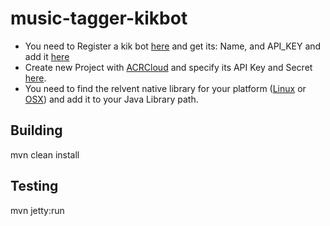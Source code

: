 # music-tagger-kikbot

* You need to Register a kik bot [here](https://dev.kik.com/#/docs/getting-started) and get its: Name, and API_KEY and add it [here](https://github.com/usmanismail/music-tagger-kikbot/blob/master/src/main/java/com/kik/musictag/MessageResource.java#L64-L65)
* Create new Project with [ACRCloud](https://www.acrcloud.com/) and specify its API Key and Secret [here](https://github.com/usmanismail/music-tagger-kikbot/blob/master/src/main/java/com/kik/musictag/MessageResource.java#L62-L63). 
* You need to find the relvent native library for your platform ([Linux](https://github.com/acrcloud/acrcloud_sdk_java/tree/master/linux/x86-64/libs-so) or [OSX](https://github.com/acrcloud/acrcloud_sdk_java/tree/master/mac/x86-64/libs-so)) and add it to your Java Library path.

## Building

   mvn clean install

## Testing 

   mvn jetty:run

